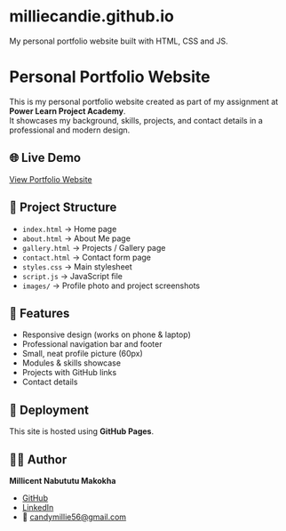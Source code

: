 # milliecandie.github.io
My personal portfolio website built with HTML, CSS and JS.
# Personal Portfolio Website

This is my personal portfolio website created as part of my assignment at **Power Learn Project Academy**.  
It showcases my background, skills, projects, and contact details in a professional and modern design.

## 🌐 Live Demo
[View Portfolio Website](https://milliecandie.github.io/)  

## 📂 Project Structure
- `index.html` → Home page  
- `about.html` → About Me page  
- `gallery.html` → Projects / Gallery page  
- `contact.html` → Contact form page  
- `styles.css` → Main stylesheet  
- `script.js` → JavaScript file  
- `images/` → Profile photo and project screenshots  

## 🎨 Features
- Responsive design (works on phone & laptop)  
- Professional navigation bar and footer  
- Small, neat profile picture (60px)  
- Modules & skills showcase  
- Projects with GitHub links  
- Contact details  

## 🚀 Deployment
This site is hosted using **GitHub Pages**.  

## 👩‍💻 Author
**Millicent Nabututu Makokha**  
- [GitHub](https://github.com/milliecandie)  
- [LinkedIn](https://www.linkedin.com/in/millicent-makokha-96980020a)  
- 📧 candymillie56@gmail.com
